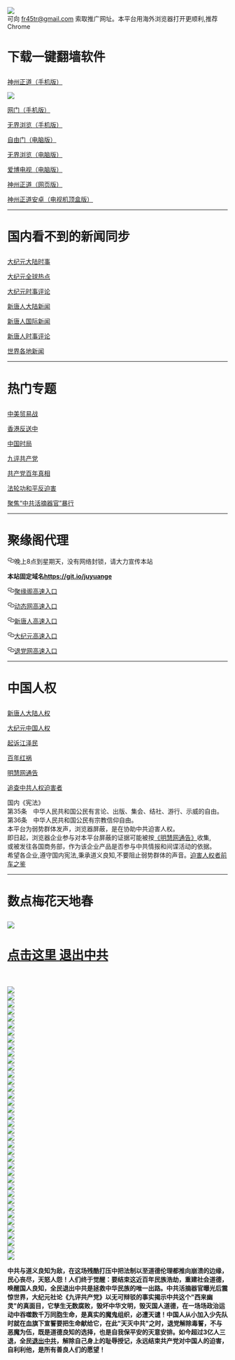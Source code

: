 <a name="1" id="1" target="_blank"></a> <span id="1"></span>
<a name="2" id="2" target="_blank"></a> <span id="2"></span>
<a name="3" id="3" target="_blank"></a> <span id="3"></span>
<a name="4" id="4" target="_blank"></a> <span id="4"></span>
<a name="5" id="5" target="_blank"></a> <span id="5"></span>
<a name="6" id="6" target="_blank"></a> <span id="6"></span>
<a name="7" id="7" target="_blank"></a> <span id="7"></span>
<a name="8" id="8" target="_blank"></a> <span id="8"></span>
<a name="9" id="9" target="_blank"></a> <span id="9"></span>
<img src="https://raw.githubusercontent.com/jdzs1/1/master/t/fq1.jpg"><br>
可向 fr45tr@gmail.com 索取推广网址。本平台用海外浏览器打开更顺利,推荐Chrome
<h1><p><strong>下载一键翻墙软件</strong></p></h1>
<p><a href="https://raw.githubusercontent.com/SzzdOgate/update/master/extras/SzzdOgate.apk?fldfjdzs1">神州正道（手机版）</a><img src="https://raw.githubusercontent.com/hao369/a/master/benzoutuijian.gif" alt=""></p>
<img src="https://raw.githubusercontent.com/jdzs1/1/master/t/sz.jpg"><br>
<p><a href="https://raw.githubusercontent.com/oGate2/Up/master/oGate.apk?fldfjdzs1">网门（手机版）</a><img src="https://raw.githubusercontent.com/hao369/a/master/benzoutuijian.gif" alt=""></p>
<p><a href="https://raw.githubusercontent.com/wujieliulan/download/master/um.apk?raw=true">无界浏览（手机版）</a></p>
<p><a href="https://raw.githubusercontent.com/freegate-release/website/gh-pages/files/fgp.zip?fldfjdzs1">自由门（电脑版）</a><img src="https://raw.githubusercontent.com/hao369/a/master/benzoutuijian.gif" alt=""></p>
<p><a href="https://raw.githubusercontent.com/wujieliulan/download/master/u.zip?fldfjdzs1">无界浏览（电脑版）</a><img src="https://raw.githubusercontent.com/hao369/a/master/benzoutuijian.gif" alt=""></p>
<p><a href="https://raw.githubusercontent.com/jdzs1/szzd1.github.io/master/szzd/iPPOTV.zip">爱博电视（电脑版）</a></p>
<p><a href="https://raw.githubusercontent.com/szzd1/szzd1.github.io/master/szzd/szzdogate.rar?fldfjdzs1">神州正道（网页版）</a></p>
<p><a href="https://raw.githubusercontent.com/SzzdOgate/update/master/extras/SzzdOgateTV.apk?fldfjdzs1">神州正道安卓（电视机顶盒版）</a></p>
<hr>
<h1><p><strong>国内看不到的新闻同步</strong></p></h1>
<p><a target="_blank" href="https://github.com/jdzs1/djy/blob/master/gb/nsc413.md?fldfjdzs1#1">大纪元大陆时事</a></p>
<p><a target="_blank" href="https://github.com/jdzs1/djy/blob/master/gb/n24hr.md?fldfjdzs1#1">大纪元全球热点</a></p>
<p><a target="_blank" href="https://github.com/jdzs1/djy/blob/master/gb/news392.md?fldfjdzs1#1">大纪元时事评论</a></p>
<p><a target="_blank" href="https://github.com/jdzs1/xtr/blob/master/gb/prog204_1.md?fldfjdzs1#1">新唐人大陆新闻</a></p>
<p><a target="_blank" href="https://github.com/jdzs1/xtr/blob/master/gb/prog202_1.md?fldfjdzs1#1">新唐人国际新闻</a></p>
<p><a target="_blank" href="https://github.com/jdzs1/xtr/blob/master/gb/prog207_1.md?fldfjdzs1#1">新唐人时事评论</a></p>
<p><a target="_blank" href="https://github.com/gfw-breaker/banned-news/blob/master/README.md?fldfjdzs1&type=url14">世界各地新闻</a></p>
<hr>
<h1><p><strong>热门专题</strong></p></h1>
<p><a target="_blank" href="https://github.com/jdzs1/xtr/blob/master/gb/prog1745_1.md?fldfjdzs1#1">中美贸易战</a></p>
<p><a target="_blank" href="https://github.com/jdzs1/xtr/blob/master/gb/prog205_1.md?fldfjdzs1#1">香港反送中</a></p>
<p><a target="_blank" href="https://github.com/jdzs1/xtr/blob/master/gb/prog1138_1.md?fldfjdzs1#1">中国时局</a></p>
<p><a target="_blank" href="https://github.com/jdzs1/9p/blob/master/README.md?fldfjdzs1#1">九评共产党</a></p>
<p><a target="_blank" href="https://github.com/jdzs1/xtr/blob/master/gb/prog1647_1.md?fldfjdzs1#1">共产党百年真相</a></p>
<p><a target="_blank" href="https://github.com/jdzs1/xtr/blob/master/gb/prog1530_1.md?fldfjdzs1#1">法轮功和平反迫害</a></p>
<p><a target="_blank" href="https://github.com/jdzs1/xtr/blob/master/gb/prog447_1.md?fldfjdzs1#1">聚焦“中共活摘器官”暴行</a></p>
<hr><h1>聚缘阁代理</h1>
<p>
<a id="user-content-晚上8点到星期天没有网络封锁请大力宣传本站" class="anchor" href="#%E6%99%9A%E4%B8%8A8%E7%82%B9%E5%88%B0%E6%98%9F%E6%9C%9F%E5%A4%A9%E6%B2%A1%E6%9C%89%E7%BD%91%E7%BB%9C%E5%B0%81%E9%94%81%E8%AF%B7%E5%A4%A7%E5%8A%9B%E5%AE%A3%E4%BC%A0%E6%9C%AC%E7%AB%99" aria-hidden="true"><svg class="octicon octicon-link" viewbox="0 0 16 16" version="1.1" width="16" height="16" aria-hidden="true"><path fill-rule="evenodd" d="M4 9h1v1H4c-1.5 0-3-1.69-3-3.5S2.55 3 4 3h4c1.45 0 3 1.69 3 3.5 0 1.41-.91 2.72-2 3.25V8.59c.58-.45 1-1.27 1-2.09C10 5.22 8.98 4 8 4H4c-.98 0-2 1.22-2 2.5S3 9 4 9zm9-3h-1v1h1c1 0 2 1.22 2 2.5S13.98 12 13 12H9c-.98 0-2-1.22-2-2.5 0-.83.42-1.64 1-2.09V6.25c-1.09.53-2 1.84-2 3.25C6 11.31 7.55 13 9 13h4c1.45 0 3-1.69 3-3.5S14.5 6 13 6z"></path></svg></a>晚上8点到星期天，没有网络封锁，请大力宣传本站</p>
<p><strong>本站固定域名<a href="https://git.io/juyuange" rel="nofollow">https://git.io/juyuange</a></strong></p>
<p>
<a id="user-content-聚缘阁高速入口" class="anchor" href="#%E8%81%9A%E7%BC%98%E9%98%81%E9%AB%98%E9%80%9F%E5%85%A5%E5%8F%A3" aria-hidden="true"><svg class="octicon octicon-link" viewbox="0 0 16 16" version="1.1" width="16" height="16" aria-hidden="true"><path fill-rule="evenodd" d="M4 9h1v1H4c-1.5 0-3-1.69-3-3.5S2.55 3 4 3h4c1.45 0 3 1.69 3 3.5 0 1.41-.91 2.72-2 3.25V8.59c.58-.45 1-1.27 1-2.09C10 5.22 8.98 4 8 4H4c-.98 0-2 1.22-2 2.5S3 9 4 9zm9-3h-1v1h1c1 0 2 1.22 2 2.5S13.98 12 13 12H9c-.98 0-2-1.22-2-2.5 0-.83.42-1.64 1-2.09V6.25c-1.09.53-2 1.84-2 3.25C6 11.31 7.55 13 9 13h4c1.45 0 3-1.69 3-3.5S14.5 6 13 6z"></path></svg></a><a href="https://5r.vwertg.ml" rel="nofollow">聚缘阁高速入口</a><img src="https://raw.githubusercontent.com/hao369/a/master/jyg.gif" alt="">
</p>
<p>
<a id="user-content-动态网高速入口" class="anchor" href="#%E5%8A%A8%E6%80%81%E7%BD%91%E9%AB%98%E9%80%9F%E5%85%A5%E5%8F%A3" aria-hidden="true"><svg class="octicon octicon-link" viewbox="0 0 16 16" version="1.1" width="16" height="16" aria-hidden="true"><path fill-rule="evenodd" d="M4 9h1v1H4c-1.5 0-3-1.69-3-3.5S2.55 3 4 3h4c1.45 0 3 1.69 3 3.5 0 1.41-.91 2.72-2 3.25V8.59c.58-.45 1-1.27 1-2.09C10 5.22 8.98 4 8 4H4c-.98 0-2 1.22-2 2.5S3 9 4 9zm9-3h-1v1h1c1 0 2 1.22 2 2.5S13.98 12 13 12H9c-.98 0-2-1.22-2-2.5 0-.83.42-1.64 1-2.09V6.25c-1.09.53-2 1.84-2 3.25C6 11.31 7.55 13 9 13h4c1.45 0 3-1.69 3-3.5S14.5 6 13 6z"></path></svg></a><a href="https://5r.vwertg.ml" rel="nofollow">动态网高速入口</a><img src="https://raw.githubusercontent.com/hao369/a/master/jygdl.gif" alt="">
</p>
<p>
<a id="user-content-新唐人高速入口" class="anchor" href="#%E6%96%B0%E5%94%90%E4%BA%BA%E9%AB%98%E9%80%9F%E5%85%A5%E5%8F%A3" aria-hidden="true"><svg class="octicon octicon-link" viewbox="0 0 16 16" version="1.1" width="16" height="16" aria-hidden="true"><path fill-rule="evenodd" d="M4 9h1v1H4c-1.5 0-3-1.69-3-3.5S2.55 3 4 3h4c1.45 0 3 1.69 3 3.5 0 1.41-.91 2.72-2 3.25V8.59c.58-.45 1-1.27 1-2.09C10 5.22 8.98 4 8 4H4c-.98 0-2 1.22-2 2.5S3 9 4 9zm9-3h-1v1h1c1 0 2 1.22 2 2.5S13.98 12 13 12H9c-.98 0-2-1.22-2-2.5 0-.83.42-1.64 1-2.09V6.25c-1.09.53-2 1.84-2 3.25C6 11.31 7.55 13 9 13h4c1.45 0 3-1.69 3-3.5S14.5 6 13 6z"></path></svg></a><a href="https://5r.vwertg.ml" rel="nofollow">新唐人高速入口</a>
</p>
<p>
<a id="user-content-大纪元高速入口" class="anchor" href="#%E5%A4%A7%E7%BA%AA%E5%85%83%E9%AB%98%E9%80%9F%E5%85%A5%E5%8F%A3" aria-hidden="true"><svg class="octicon octicon-link" viewbox="0 0 16 16" version="1.1" width="16" height="16" aria-hidden="true"><path fill-rule="evenodd" d="M4 9h1v1H4c-1.5 0-3-1.69-3-3.5S2.55 3 4 3h4c1.45 0 3 1.69 3 3.5 0 1.41-.91 2.72-2 3.25V8.59c.58-.45 1-1.27 1-2.09C10 5.22 8.98 4 8 4H4c-.98 0-2 1.22-2 2.5S3 9 4 9zm9-3h-1v1h1c1 0 2 1.22 2 2.5S13.98 12 13 12H9c-.98 0-2-1.22-2-2.5 0-.83.42-1.64 1-2.09V6.25c-1.09.53-2 1.84-2 3.25C6 11.31 7.55 13 9 13h4c1.45 0 3-1.69 3-3.5S14.5 6 13 6z"></path></svg></a><a href="https://5r.vwertg.ml" rel="nofollow">大纪元高速入口</a>
</p>
<p>
<a id="user-content-退党网高速入口" class="anchor" href="#%E9%80%80%E5%85%9A%E7%BD%91%E9%AB%98%E9%80%9F%E5%85%A5%E5%8F%A3" aria-hidden="true"><svg class="octicon octicon-link" viewbox="0 0 16 16" version="1.1" width="16" height="16" aria-hidden="true"><path fill-rule="evenodd" d="M4 9h1v1H4c-1.5 0-3-1.69-3-3.5S2.55 3 4 3h4c1.45 0 3 1.69 3 3.5 0 1.41-.91 2.72-2 3.25V8.59c.58-.45 1-1.27 1-2.09C10 5.22 8.98 4 8 4H4c-.98 0-2 1.22-2 2.5S3 9 4 9zm9-3h-1v1h1c1 0 2 1.22 2 2.5S13.98 12 13 12H9c-.98 0-2-1.22-2-2.5 0-.83.42-1.64 1-2.09V6.25c-1.09.53-2 1.84-2 3.25C6 11.31 7.55 13 9 13h4c1.45 0 3-1.69 3-3.5S14.5 6 13 6z"></path></svg></a><a href="https://5r.vwertg.ml" rel="nofollow">退党网高速入口</a>
</p>
<p>
<hr>
<h1><p><strong>中国人权</strong></p></h1>
<p><a target="_blank" href="https://github.com/jdzs1/xtr/blob/master/gb/prog1135_1.md?fldfjdzs1#1">新唐人大陆人权</a></p>
<p><a target="_blank" href="https://github.com/jdzs1/djy/blob/master/gb/ncid278.md?fldfjdzs1#1">大纪元中国人权</a></p>
<p><a target="_blank" href="https://github.com/jdzs1/djy/blob/master/gb/nf6123.md?fldfjdzs1#1">起诉江泽民</a></p>
<p><a target="_blank" href="https://github.com/jdzs1/xtr/blob/master/gb/prog1704_1.md?fldfjdzs1#1">百年红祸</a></p>
<p><a href="https://github.com/jdzs1/mh/blob/master/README.md?fldfjdzs1#1">明慧网通告</a></p>
<p><a target="_blank" href="https://github.com/jdzs1/xtr/blob/master/gb/prog422209_1.md?fldfjdzs1#1">追查中共人权迫害者</a></p>
国内《宪法》<br>
第35条　中华人民共和国公民有言论、出版、集会、结社、游行、示威的自由。<br>
第36条　中华人民共和国公民有宗教信仰自由。<br>
本平台为弱势群体发声，浏览器屏蔽，是在协助中共迫害人权。<br>
即日起，浏览器企业参与对本平台屏蔽的证据可能被按<a target="_blank" href="https://github.com/jdzs1/mh/blob/master/README.md?fldfjdzs1#1">《明慧网通告》</a>收集,<br>
或被发往各国商务部，作为该企业产品是否参与中共情报和间谍活动的依据。<br>
希望各企业,遵守国内宪法,秉承道义良知,不要阻止弱势群体的声音。<a target="_blank" href="https://github.com/jdzs1/rq/blob/master/README.md?fldfjdzs1#1">迫害人权者前车之鉴</a>
<hr>
<h1><p><strong>数点梅花天地春</strong></p></h1>
<img src="https://raw.githubusercontent.com/jdzs1/1/master/t/01.jpg">
<h1><strong><a href="https://s3-us-west-1.amazonaws.com/ogaten/show.htm?ogQuit.aspx&from=852" rel="nofollow">点击这里 退出中共</a></strong></h1><br>
<br>
<img src="https://raw.githubusercontent.com/jdzs1/1/master/t/03.jpg"><br>
<img src="https://raw.githubusercontent.com/jdzs1/1/master/t/04.jpg"><br>
<img src="https://raw.githubusercontent.com/jdzs1/1/master/t/06.jpg"><br>
<img src="https://raw.githubusercontent.com/jdzs1/1/master/t/07.jpg"><br>
<img src="https://raw.githubusercontent.com/jdzs1/1/master/t/10.jpg"><br>
<img src="https://raw.githubusercontent.com/jdzs1/1/master/t/11.jpg"><br>
<img src="https://raw.githubusercontent.com/jdzs1/1/master/t/12.jpg"><br>
<img src="https://raw.githubusercontent.com/jdzs1/1/master/t/13.jpg"><br>
<img src="https://raw.githubusercontent.com/jdzs1/1/master/t/14.jpg"><br>
<img src="https://raw.githubusercontent.com/jdzs1/1/master/t/15.jpg"><br>
<img src="https://raw.githubusercontent.com/jdzs1/1/master/t/16.jpg"><br>
<img src="https://raw.githubusercontent.com/jdzs1/1/master/t/17.jpg"><br>
<img src="https://raw.githubusercontent.com/jdzs1/1/master/t/18.jpg"><br>
<img src="https://raw.githubusercontent.com/jdzs1/1/master/t/19.jpg"><br>
<img src="https://raw.githubusercontent.com/jdzs1/1/master/t/20.jpg"><br>
<img src="https://raw.githubusercontent.com/jdzs1/1/master/t/21.jpg"><br>
<img src="https://raw.githubusercontent.com/jdzs1/1/master/t/22.jpg"><br>
<img src="https://raw.githubusercontent.com/jdzs1/1/master/t/23.jpg"><br>
<img src="https://raw.githubusercontent.com/jdzs1/1/master/t/24.jpg"><br>
<img src="https://raw.githubusercontent.com/jdzs1/1/master/t/25.jpg"><br>
<img src="https://raw.githubusercontent.com/jdzs1/1/master/t/26.jpg"><br>
<img src="https://raw.githubusercontent.com/jdzs1/1/master/t/27.jpg"><br>
<img src="https://raw.githubusercontent.com/jdzs1/1/master/t/28.jpg"><br>
<img src="https://raw.githubusercontent.com/jdzs1/1/master/t/29.jpg"><br>
<img src="https://raw.githubusercontent.com/jdzs1/1/master/t/30.jpg"><br>
<img src="https://raw.githubusercontent.com/jdzs1/1/master/t/31.jpg"><br>
<img src="https://raw.githubusercontent.com/jdzs1/1/master/t/32.jpg"><br>
<img src="https://raw.githubusercontent.com/jdzs1/1/master/t/33.jpg"><br>
<img src="https://raw.githubusercontent.com/jdzs1/1/master/t/34.jpg"><br>
<img src="https://raw.githubusercontent.com/jdzs1/1/master/t/35.jpg"><br>
<img src="https://raw.githubusercontent.com/jdzs1/1/master/t/36.jpg"><br>
<img src="https://raw.githubusercontent.com/jdzs1/1/master/t/37.jpg"><br>
<img src="https://raw.githubusercontent.com/jdzs1/1/master/t/38.jpg"><br>
<img src="https://raw.githubusercontent.com/jdzs1/1/master/t/39.jpg"><br>
<img src="https://raw.githubusercontent.com/jdzs1/1/master/t/40.jpg"><br>
<img src="https://raw.githubusercontent.com/jdzs1/1/master/t/41.jpg"><br>
<img src="https://raw.githubusercontent.com/jdzs1/1/master/t/42.jpg"><br>
<img src="https://raw.githubusercontent.com/jdzs1/1/master/t/43.jpg"><br>
<img src="https://raw.githubusercontent.com/jdzs1/1/master/t/44.jpg"><br>
<p><p><strong>中共与道义良知为敌，在这场残酷打压中把法制以至道德伦理都推向崩溃的边缘，民心丧尽，天怒人怨！人们终于觉醒：要结束这近百年民族浩劫，重建社会道德，唤醒国人良知，全民退出中共是拯救中华民族的唯一出路。中共活摘器官曝光后震惊世界，大纪元社论《九评共产党》以无可辩驳的事实揭示中共这个"西来幽灵"的真面目，它孳生无数腐败，毁坏中华文明，毁灭国人道德，在一场场政治运动中吞噬数千万同胞生命，是真实的魔鬼组织，必遭天谴！中国人从小加入少先队时就在血旗下宣誓要把生命献给它，在此"天灭中共"之时，退党解除毒誓，不与恶魔为伍，既是道德良知的选择，也是自我保平安的天意安排。如今超过3亿人三退，全民<a href="https://s3-us-west-1.amazonaws.com/ogaten/show.htm?ogQuit.aspx&from=852" rel="nofollow">退出中共</a>，解除自己身上的耻辱授记，永远结束共产党对中国人的迫害，自利利他，是所有善良人们的愿望！</strong></p></p>
